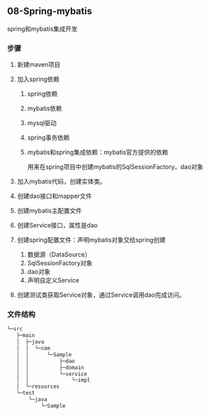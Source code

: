 ## 08-Spring-mybatis

spring和mybatis集成开发

### 步骤

1. 新建maven项目
2. 加入spring依赖
   
    1. spring依赖
    2. mybatis依赖
    3. mysql驱动
    4. spring事务依赖
    5. mybatis和spring集成依赖：mybatis官方提供的依赖
        
        用来在spring项目中创建mybatis的SqlSessionFactory，dao对象
    
3. 加入mybatis代码，创建实体类。
4. 创建dao接口和mapper文件
5. 创建mybatis主配置文件
6. 创建Service接口，属性是dao
7. 创建spring配置文件：声明mybatis对象交给spring创建

    1. 数据源（DataSource）
    2. SqlSessionFactory对象
    3. dao对象
    4. 声明自定义Service
    
8. 创建测试类获取Service对象，通过Service调用dao完成访问。

### 文件结构
```txt
└─src
   ├─main
   │  ├─java
   │  │  └─com
   │  │      └─Sample
   │  │          ├─dao
   │  │          ├─domain
   │  │          └─service
   │  │              └─impl
   │  └─resources
   └─test
       └─java
           └─Sample
```

